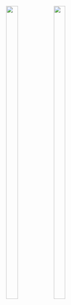 <p>
<img src="https://user-images.githubusercontent.com/124056284/231052751-9757accd-2bec-4e86-a845-9b9cba08c9dd.png" width=25% height=45%>
<img src="https://user-images.githubusercontent.com/124056284/231052965-616dc6ef-6064-4ee0-a7ea-182d220947d8.png" width=25% height=45%>
</p>
